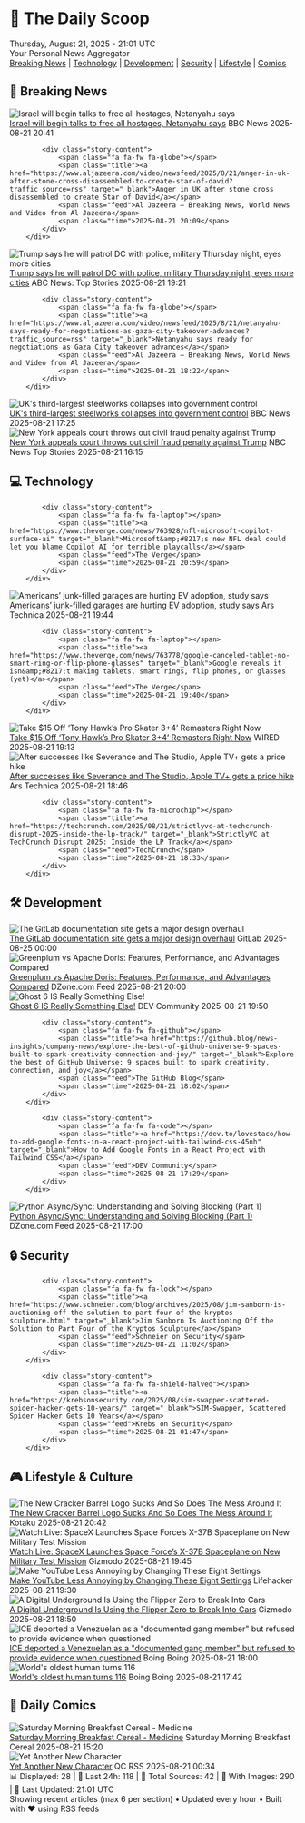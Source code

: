 <!-- Processing 54 RSS feeds at 2025-08-21 21:01:45 UTC -->
<!-- Processing: XKCD -->
<!-- Processing: Saturday Morning Breakfast Cereal -->
<!-- Processing: Penny Arcade -->
<!-- Processing: Poorly Drawn Lines -->
<!-- Processing: Garfield -->
<!-- Processing: Cyanide & Happiness -->
<!-- Processing: CNN Top Stories -->
<!-- Processing: CNN Breaking News -->
<!-- Processing: BBC World News -->
<!-- Processing: Al Jazeera Breaking News -->
<!-- Processing: Reuters World News -->
<!-- Processing: Associated Press Breaking -->
<!-- Processing: ABC News Breaking -->
<!-- Processing: The Verge -->
<!-- Processing: O'Reilly Radar -->
<!-- Processing: WIRED -->
<!-- Processing: Slashdot -->
<!-- Processing: StackOverflow Blog -->
<!-- Processing: It's FOSS -->
<!-- Processing: DistroWatch -->
<!-- Processing: Linux.com -->
<!-- Processing: GitHub Blog -->
<!-- Processing: DZone -->
<!-- Processing: The Pragmatic Engineer -->
<!-- Processing: Lifehacker -->
<!-- Processing: Kotaku -->
<!-- Processing: Krebs on Security -->
<!-- Generated 9 new posts out of 27 feeds processed -->
<div class="newspaper-header">
    <h1 class="newspaper-title">📰 The Daily Scoop</h1>
    <div class="newspaper-date">Thursday, August 21, 2025 - 21:01 UTC</div>
    <div class="newspaper-subtitle">Your Personal News Aggregator</div>
</div>

<div class="newspaper-nav">
    <a href="#breaking">Breaking News</a> |
    <a href="#tech">Technology</a> |
    <a href="#dev">Development</a> |
    <a href="#security">Security</a> |
    <a href="#lifestyle">Lifestyle</a> |
    <a href="#webcomics">Comics</a>
</div>

<div class="news-section breaking-news" id="breaking">
<h2 class="section-header">🚨 Breaking News</h2>
<div class="stories-container">
<div class="story">
            <img src="https://ichef.bbci.co.uk/ace/standard/240/cpsprodpb/92f4/live/7dc7bd50-7ec3-11f0-83cc-c5da98c419b8.jpg" alt="Israel will begin talks to free all hostages, Netanyahu says" class="story-image" loading="lazy" onerror="this.style.display='none'">
            <div class="story-content">
                <span class="fa fa-fw fa-earth-americas"></span>
                <span class="title"><a href="https://www.bbc.com/news/articles/c754kknw2g2o?at_medium=RSS&at_campaign=rss" target="_blank">Israel will begin talks to free all hostages, Netanyahu says</a></span>
                <span class="feed">BBC News</span>
                <span class="time">2025-08-21 20:41</span>
            </div>
        </div>
<div class="story">
            
            <div class="story-content">
                <span class="fa fa-fw fa-globe"></span>
                <span class="title"><a href="https://www.aljazeera.com/video/newsfeed/2025/8/21/anger-in-uk-after-stone-cross-disassembled-to-create-star-of-david?traffic_source=rss" target="_blank">Anger in UK after stone cross disassembled to create Star of David</a></span>
                <span class="feed">Al Jazeera – Breaking News, World News and Video from Al Jazeera</span>
                <span class="time">2025-08-21 20:09</span>
            </div>
        </div>
<div class="story">
            <img src="https://s.abcnews.com/images/Politics/national-guard-02-gty-jef-250821_1755778060127_hpMain_4x3t_384.jpg" alt="Trump says he will patrol DC with police, military Thursday night, eyes more cities" class="story-image" loading="lazy" onerror="this.style.display='none'">
            <div class="story-content">
                <span class="fa fa-fw fa-tv"></span>
                <span class="title"><a href="https://abcnews.go.com/Politics/trump-police-military-patrol-dc-thursday-night/story?id=124853091" target="_blank">Trump says he will patrol DC with police, military Thursday night, eyes more cities</a></span>
                <span class="feed">ABC News: Top Stories</span>
                <span class="time">2025-08-21 19:21</span>
            </div>
        </div>
<div class="story">
            
            <div class="story-content">
                <span class="fa fa-fw fa-globe"></span>
                <span class="title"><a href="https://www.aljazeera.com/video/newsfeed/2025/8/21/netanyahu-says-ready-for-negotiations-as-gaza-city-takeover-advances?traffic_source=rss" target="_blank">Netanyahu says ready for negotiations as Gaza City takeover advances</a></span>
                <span class="feed">Al Jazeera – Breaking News, World News and Video from Al Jazeera</span>
                <span class="time">2025-08-21 18:22</span>
            </div>
        </div>
<div class="story">
            <img src="https://ichef.bbci.co.uk/ace/standard/240/cpsprodpb/7dc4/live/c52bce00-7e93-11f0-bb23-61f665394239.jpg" alt="UK&#x27;s third-largest steelworks collapses into government control" class="story-image" loading="lazy" onerror="this.style.display='none'">
            <div class="story-content">
                <span class="fa fa-fw fa-flag"></span>
                <span class="title"><a href="https://www.bbc.com/news/articles/cy0818y4jdlo?at_medium=RSS&at_campaign=rss" target="_blank">UK&#x27;s third-largest steelworks collapses into government control</a></span>
                <span class="feed">BBC News</span>
                <span class="time">2025-08-21 17:25</span>
            </div>
        </div>
<div class="story">
            <img src="https://media-cldnry.s-nbcnews.com/image/upload/t_fit_1500w/mpx/2704722219/2025_08/1755792952482_now_daily_a_haake_trump_civil_toss_250821_1920x1080-782w6b.jpg" alt="New York appeals court throws out civil fraud penalty against Trump" class="story-image" loading="lazy" onerror="this.style.display='none'">
            <div class="story-content">
                <span class="fa fa-fw fa-broadcast-tower"></span>
                <span class="title"><a href="https://www.nbcnews.com/now/video/new-york-appeals-court-throws-out-civil-fraud-penalty-against-trump-245495877783" target="_blank">New York appeals court throws out civil fraud penalty against Trump</a></span>
                <span class="feed">NBC News Top Stories</span>
                <span class="time">2025-08-21 16:15</span>
            </div>
        </div>
</div>
</div>
<div class="news-section tech-news" id="tech">
<h2 class="section-header">💻 Technology</h2>
<div class="stories-container">
<div class="story">
            
            <div class="story-content">
                <span class="fa fa-fw fa-laptop"></span>
                <span class="title"><a href="https://www.theverge.com/news/763928/nfl-microsoft-copilot-surface-ai" target="_blank">Microsoft&amp;#8217;s new NFL deal could let you blame Copilot AI for terrible playcalls</a></span>
                <span class="feed">The Verge</span>
                <span class="time">2025-08-21 20:59</span>
            </div>
        </div>
<div class="story">
            <img src="https://cdn.arstechnica.net/wp-content/uploads/2025/08/GettyImages-1155895603-500x500.jpg" alt="Americans’ junk-filled garages are hurting EV adoption, study says" class="story-image" loading="lazy" onerror="this.style.display='none'">
            <div class="story-content">
                <span class="fa fa-fw fa-cog"></span>
                <span class="title"><a href="https://arstechnica.com/cars/2025/08/junk-filled-garages-hurt-ev-sales-as-people-dont-have-room-for-chargers/" target="_blank">Americans’ junk-filled garages are hurting EV adoption, study says</a></span>
                <span class="feed">Ars Technica</span>
                <span class="time">2025-08-21 19:44</span>
            </div>
        </div>
<div class="story">
            
            <div class="story-content">
                <span class="fa fa-fw fa-laptop"></span>
                <span class="title"><a href="https://www.theverge.com/news/763778/google-canceled-tablet-no-smart-ring-or-flip-phone-glasses" target="_blank">Google reveals it isn&amp;#8217;t making tablets, smart rings, flip phones, or glasses (yet)</a></span>
                <span class="feed">The Verge</span>
                <span class="time">2025-08-21 19:40</span>
            </div>
        </div>
<div class="story">
            <img src="https://media.wired.com/photos/68a76e0bd0e0dcb3f05e562c/master/pass/THPS%203+4%20-%202.png" alt="Take $15 Off ‘Tony Hawk’s Pro Skater 3+4’ Remasters Right Now" class="story-image" loading="lazy" onerror="this.style.display='none'">
            <div class="story-content">
                <span class="fa fa-fw fa-bolt"></span>
                <span class="title"><a href="https://www.wired.com/story/tony-hawks-pro-skater-remasters-deal/" target="_blank">Take $15 Off ‘Tony Hawk’s Pro Skater 3+4’ Remasters Right Now</a></span>
                <span class="feed">WIRED</span>
                <span class="time">2025-08-21 19:13</span>
            </div>
        </div>
<div class="story">
            <img src="https://cdn.arstechnica.net/wp-content/uploads/2025/03/Severance_020603-scaled-500x500-1742503364.jpg" alt="After successes like Severance and The Studio, Apple TV+ gets a price hike" class="story-image" loading="lazy" onerror="this.style.display='none'">
            <div class="story-content">
                <span class="fa fa-fw fa-cog"></span>
                <span class="title"><a href="https://arstechnica.com/culture/2025/08/after-successes-like-severance-and-the-studio-apple-tv-gets-a-price-hike/" target="_blank">After successes like Severance and The Studio, Apple TV+ gets a price hike</a></span>
                <span class="feed">Ars Technica</span>
                <span class="time">2025-08-21 18:46</span>
            </div>
        </div>
<div class="story">
            
            <div class="story-content">
                <span class="fa fa-fw fa-microchip"></span>
                <span class="title"><a href="https://techcrunch.com/2025/08/21/strictlyvc-at-techcrunch-disrupt-2025-inside-the-lp-track/" target="_blank">StrictlyVC at TechCrunch Disrupt 2025: Inside the LP Track</a></span>
                <span class="feed">TechCrunch</span>
                <span class="time">2025-08-21 18:33</span>
            </div>
        </div>
</div>
</div>
<div class="news-section dev-news" id="dev">
<h2 class="section-header">🛠️ Development</h2>
<div class="stories-container">
<div class="story">
            <img src="https://res.cloudinary.com/about-gitlab-com/image/upload/v1755617168/gz45eaygeb0nizf1kwyu.png" alt="The GitLab documentation site gets a major design overhaul" class="story-image" loading="lazy" onerror="this.style.display='none'">
            <div class="story-content">
                <span class="fa fa-fw fa-gitlab"></span>
                <span class="title"><a href="https://about.gitlab.com/blog/blog-post-slug/" target="_blank">The GitLab documentation site gets a major design overhaul</a></span>
                <span class="feed">GitLab</span>
                <span class="time">2025-08-25 00:00</span>
            </div>
        </div>
<div class="story">
            <img src="https://dz2cdn1.dzone.com/thumbnail?fid=18570414&w=600" alt="Greenplum vs Apache Doris: Features, Performance, and Advantages Compared" class="story-image" loading="lazy" onerror="this.style.display='none'">
            <div class="story-content">
                <span class="fa fa-fw fa-newspaper"></span>
                <span class="title"><a href="https://dzone.com/articles/greenplum-vs-apache-doris-mpp-analytics-comparison" target="_blank">Greenplum vs Apache Doris: Features, Performance, and Advantages Compared</a></span>
                <span class="feed">DZone.com Feed</span>
                <span class="time">2025-08-21 20:00</span>
            </div>
        </div>
<div class="story">
            <img src="https://media2.dev.to/dynamic/image/width=800%2Cheight=%2Cfit=scale-down%2Cgravity=auto%2Cformat=auto/https%3A%2F%2Fdev-to-uploads.s3.amazonaws.com%2Fuploads%2Farticles%2Foc8h7h2zphpkhh3vdat1.png" alt="Ghost 6 IS Really Something Else!" class="story-image" loading="lazy" onerror="this.style.display='none'">
            <div class="story-content">
                <span class="fa fa-fw fa-code"></span>
                <span class="title"><a href="https://dev.to/alifar/ghost-6-is-really-something-else-46jj" target="_blank">Ghost 6 IS Really Something Else!</a></span>
                <span class="feed">DEV Community</span>
                <span class="time">2025-08-21 19:50</span>
            </div>
        </div>
<div class="story">
            
            <div class="story-content">
                <span class="fa fa-fw fa-github"></span>
                <span class="title"><a href="https://github.blog/news-insights/company-news/explore-the-best-of-github-universe-9-spaces-built-to-spark-creativity-connection-and-joy/" target="_blank">Explore the best of GitHub Universe: 9 spaces built to spark creativity, connection, and joy</a></span>
                <span class="feed">The GitHub Blog</span>
                <span class="time">2025-08-21 18:02</span>
            </div>
        </div>
<div class="story">
            
            <div class="story-content">
                <span class="fa fa-fw fa-code"></span>
                <span class="title"><a href="https://dev.to/lovestaco/how-to-add-google-fonts-in-a-react-project-with-tailwind-css-45nh" target="_blank">How to Add Google Fonts in a React Project with Tailwind CSS</a></span>
                <span class="feed">DEV Community</span>
                <span class="time">2025-08-21 17:29</span>
            </div>
        </div>
<div class="story">
            <img src="https://dz2cdn1.dzone.com/thumbnail?fid=18570365&w=600" alt="Python Async/Sync: Understanding and Solving Blocking (Part 1)" class="story-image" loading="lazy" onerror="this.style.display='none'">
            <div class="story-content">
                <span class="fa fa-fw fa-newspaper"></span>
                <span class="title"><a href="https://dzone.com/articles/python-async-vs-sync-blocking" target="_blank">Python Async/Sync: Understanding and Solving Blocking (Part 1)</a></span>
                <span class="feed">DZone.com Feed</span>
                <span class="time">2025-08-21 17:00</span>
            </div>
        </div>
</div>
</div>
<div class="news-section security-news" id="security">
<h2 class="section-header">🔒 Security</h2>
<div class="stories-container">
<div class="story">
            
            <div class="story-content">
                <span class="fa fa-fw fa-lock"></span>
                <span class="title"><a href="https://www.schneier.com/blog/archives/2025/08/jim-sanborn-is-auctioning-off-the-solution-to-part-four-of-the-kryptos-sculpture.html" target="_blank">Jim Sanborn Is Auctioning Off the Solution to Part Four of the Kryptos Sculpture</a></span>
                <span class="feed">Schneier on Security</span>
                <span class="time">2025-08-21 11:02</span>
            </div>
        </div>
<div class="story">
            
            <div class="story-content">
                <span class="fa fa-fw fa-shield-halved"></span>
                <span class="title"><a href="https://krebsonsecurity.com/2025/08/sim-swapper-scattered-spider-hacker-gets-10-years/" target="_blank">SIM-Swapper, Scattered Spider Hacker Gets 10 Years</a></span>
                <span class="feed">Krebs on Security</span>
                <span class="time">2025-08-21 01:47</span>
            </div>
        </div>
</div>
</div>
<div class="news-section lifestyle-news" id="lifestyle">
<h2 class="section-header">🎮 Lifestyle & Culture</h2>
<div class="stories-container">
<div class="story">
            <img src="https://kotaku.com/app/uploads/2025/08/crbn.jpg" alt="The New Cracker Barrel Logo Sucks And So Does The Mess Around It" class="story-image" loading="lazy" onerror="this.style.display='none'">
            <div class="story-content">
                <span class="fa fa-fw fa-gamepad"></span>
                <span class="title"><a href="https://kotaku.com/new-cracker-barrel-logo-woke-trump-cooperate-greed-2000619204" target="_blank">The New Cracker Barrel Logo Sucks And So Does The Mess Around It</a></span>
                <span class="feed">Kotaku</span>
                <span class="time">2025-08-21 20:42</span>
            </div>
        </div>
<div class="story">
            <img src="https://gizmodo.com/app/uploads/2025/08/falcon-9-launch-x-37b.jpeg" alt="Watch Live: SpaceX Launches Space Force’s X-37B Spaceplane on New Military Test Mission" class="story-image" loading="lazy" onerror="this.style.display='none'">
            <div class="story-content">
                <span class="fa fa-fw fa-computer"></span>
                <span class="title"><a href="https://gizmodo.com/watch-live-spacex-launches-space-forces-x-37b-spaceplane-on-new-military-test-mission-2000646337" target="_blank">Watch Live: SpaceX Launches Space Force’s X-37B Spaceplane on New Military Test Mission</a></span>
                <span class="feed">Gizmodo</span>
                <span class="time">2025-08-21 19:45</span>
            </div>
        </div>
<div class="story">
            <img src="https://lifehacker.com/imagery/articles/01K36N5DXB1RV9V8C9BSC7MMQF/hero-image.png" alt="Make YouTube Less Annoying by Changing These Eight Settings" class="story-image" loading="lazy" onerror="this.style.display='none'">
            <div class="story-content">
                <span class="fa fa-fw fa-life-ring"></span>
                <span class="title"><a href="https://lifehacker.com/tech/make-youtube-less-annoying-by-changing-these-eight-settings?utm_medium=RSS" target="_blank">Make YouTube Less Annoying by Changing These Eight Settings</a></span>
                <span class="feed">Lifehacker</span>
                <span class="time">2025-08-21 19:30</span>
            </div>
        </div>
<div class="story">
            <img src="https://gizmodo.com/app/uploads/2024/03/20124bbfd67d9531003470eb3b95b374.jpg" alt="A Digital Underground Is Using the Flipper Zero to Break Into Cars" class="story-image" loading="lazy" onerror="this.style.display='none'">
            <div class="story-content">
                <span class="fa fa-fw fa-computer"></span>
                <span class="title"><a href="https://gizmodo.com/flipper-zero-cars-hacking-2000646318" target="_blank">A Digital Underground Is Using the Flipper Zero to Break Into Cars</a></span>
                <span class="feed">Gizmodo</span>
                <span class="time">2025-08-21 18:50</span>
            </div>
        </div>
<div class="story">
            <img src="https://i0.wp.com/boingboing.net/wp-content/uploads/2023/04/fbi.jpg?fit=1500%2C1000&amp;quality=60&amp;ssl=1" alt="ICE deported a Venezuelan as a &quot;documented gang member&quot; but refused to provide evidence when questioned" class="story-image" loading="lazy" onerror="this.style.display='none'">
            <div class="story-content">
                <span class="fa fa-fw fa-arrow-right"></span>
                <span class="title"><a href="https://boingboing.net/2025/08/21/ice-deported-a-venezuelan-as-a-documented-gang-member-but-refused-to-provide-evidence-when-questioned.html" target="_blank">ICE deported a Venezuelan as a &quot;documented gang member&quot; but refused to provide evidence when questioned</a></span>
                <span class="feed">Boing Boing</span>
                <span class="time">2025-08-21 18:00</span>
            </div>
        </div>
<div class="story">
            <img src="https://i0.wp.com/boingboing.net/wp-content/uploads/2025/08/760f1b60-7dcb-11f0-a34f-318be3fb0481.jpg.webp?fit=561%2C315&amp;quality=55&amp;ssl=1" alt="World&#x27;s oldest human turns 116" class="story-image" loading="lazy" onerror="this.style.display='none'">
            <div class="story-content">
                <span class="fa fa-fw fa-arrow-right"></span>
                <span class="title"><a href="https://boingboing.net/2025/08/21/worlds-oldest-human-turns-116.html" target="_blank">World&#x27;s oldest human turns 116</a></span>
                <span class="feed">Boing Boing</span>
                <span class="time">2025-08-21 17:42</span>
            </div>
        </div>
</div>
</div>
<div class="news-section webcomics-section" id="webcomics">
<h2 class="section-header">🎨 Daily Comics</h2>
<div class="stories-container">
<div class="story">
            <img src="https://www.smbc-comics.com/comics/1755560940-20250821.png" alt="Saturday Morning Breakfast Cereal - Medicine" class="story-image" loading="lazy" onerror="this.style.display='none'">
            <div class="story-content">
                <span class="fa fa-fw fa-smile"></span>
                <span class="title"><a href="https://www.smbc-comics.com/comic/medicine" target="_blank">Saturday Morning Breakfast Cereal - Medicine</a></span>
                <span class="feed">Saturday Morning Breakfast Cereal</span>
                <span class="time">2025-08-21 15:20</span>
            </div>
        </div>
<div class="story">
            <img src="http://www.questionablecontent.net/comics/5640.png" alt="Yet Another New Character" class="story-image" loading="lazy" onerror="this.style.display='none'">
            <div class="story-content">
                <span class="fa fa-fw fa-music"></span>
                <span class="title"><a href="http://questionablecontent.net/view.php?comic=5640" target="_blank">Yet Another New Character</a></span>
                <span class="feed">QC RSS</span>
                <span class="time">2025-08-21 00:34</span>
            </div>
        </div>
</div>
</div>

<div class="newspaper-footer">
    <div class="stats">
        📊 Displayed: 28 | 📅 Last 24h: 118 | 📡 Total Sources: 42 | 📸 With Images: 290 |
        🔄 Last Updated: 21:01 UTC
    </div>
    <div class="footer-note">
        Showing recent articles (max 6 per section) • Updated every hour • Built with ❤️ using RSS feeds
    </div>
</div>
